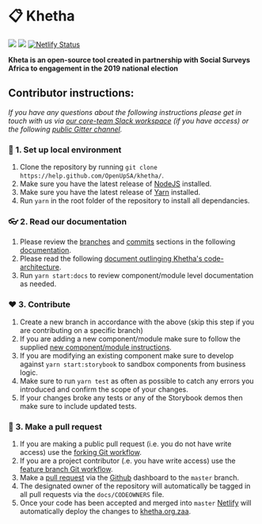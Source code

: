 # 📋 Khetha

[![](https://badges.gitter.im/OpenUpSA/kheta.svg)](https://gitter.im/OpenUpSA/kheta?utm_source=badge&utm_medium=badge&utm_campaign=pr-badge&utm_content=badge) [![](https://travis-ci.org/OpenUpSA/kheta.svg?branch=master)](https://travis-ci.org/OpenUpSA/kheta) [![Netlify Status](https://api.netlify.com/api/v1/badges/f6f9212e-38e3-4a26-8998-9698b5b2bd08/deploy-status)](https://app.netlify.com/sites/kheta/deploys)

**Kheta is an open-source tool created in partnership with Social Surveys Africa to engagement in the 2019 national election**

## Contributor instructions:

_If you have any questions about the following instructions please get in touch with us via [our core-team Slack workspace](https://openupsa.slack.com) (if you have access) or the following [public Gitter channel](#)._

### 🌱 1. Set up local environment
1. Clone the repository by running `git clone https://help.github.com/OpenUpSA/khetha/`.
2. Make sure you have the latest release of [NodeJS](https://nodejs.org/en/) installed.
3. Make sure you have the latest release of [Yarn](https://yarnpkg.com/en/docs/install) installed.
4. Run `yarn` in the root folder of the repository to install all dependancies.

### 👓 2. Read our documentation
1. Please review the [branches](https://github.com/agis/git-style-guide) and [commits](https://github.com/agis/git-style-guide) sections in the following [documentation](https://github.com/agis/git-style-guide).
3. Please read the following [document outlinging Khetha's code-architecture](#).
4. Run `yarn start:docs` to review component/module level documentation as needed.

### ❤️ 3. Contribute
1. Create a new branch in accordance with the above (skip this step if you are contributing on a specific branch)
3. If you are adding a new component/module make sure to follow the supplied [new component/module instructions](#).
4. If you are modifying an existing component make sure to develop against `yarn start:storybook` to sandbox components from business logic.
5. Make sure to run `yarn test` as often as possible to catch any errors you introduced and confirm the scope of your changes.
6. If your changes broke any tests or any of the Storybook demos then make sure to include updated tests.

### 🚀 3. Make a pull request
1. If you are making a public pull request (i.e. you do not have write access) use the [forking Git workflow](https://www.atlassian.com/git/tutorials/comparing-workflows/forking-workflow).
2. If you are a project contributor (.e. you have write access) use the [feature branch Git workflow](https://www.atlassian.com/git/tutorials/comparing-workflows/feature-branch-workflow).
3. Make a [pull request](https://www.atlassian.com/git/tutorials/making-a-pull-request) via the [Github](#github) dashboard to the `master` branch.
4. The designated owner of the repository will automatically be tagged in all pull requests via the `docs/CODEOWNERS` file.
5. Once your code has been accepted and merged into `master` [Netlify](#netlify) will automatically deploy the changes to [khetha.org.zaa](http://khetha.org.za).
